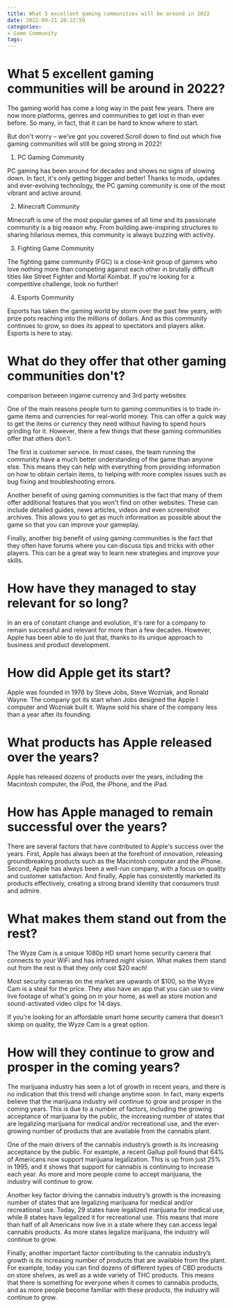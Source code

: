 ```yaml
---
title: What 5 excellent gaming communities will be around in 2022
date: 2022-09-21 20:22:59
categories:
- Game Community
tags:
---
```



#  What 5 excellent gaming communities will be around in 2022?

The gaming world has come a long way in the past few years. There are now more platforms, genres and communities to get lost in than ever before. So many, in fact, that it can be hard to know where to start.

But don't worry – we've got you covered.Scroll down to find out which five gaming communities will still be going strong in 2022!

1) PC Gaming Community

PC gaming has been around for decades and shows no signs of slowing down. In fact, it's only getting bigger and better! Thanks to mods, updates and ever-evolving technology, the PC gaming community is one of the most vibrant and active around.

2) Minecraft Community

Minecraft is one of the most popular games of all time and its passionate community is a big reason why. From building awe-inspiring structures to sharing hilarious memes, this community is always buzzing with activity.

3) Fighting Game Community

The fighting game community (FGC) is a close-knit group of gamers who love nothing more than competing against each other in brutally difficult titles like Street Fighter and Mortal Kombat. If you're looking for a competitive challenge, look no further!

4) Esports Community

Esports has taken the gaming world by storm over the past few years, with prize pots reaching into the millions of dollars. And as this community continues to grow, so does its appeal to spectators and players alike. Esports is here to stay.

#  What do they offer that other gaming communities don't?

 comparison between ingame currency and 3rd party websites

One of the main reasons people turn to gaming communities is to trade in-game items and currencies for real-world money. This can offer a quick way to get the items or currency they need without having to spend hours grinding for it. However, there a few things that these gaming communities offer that others don't.

The first is customer service. In most cases, the team running the community have a much better understanding of the game than anyone else. This means they can help with everything from providing information on how to obtain certain items, to helping with more complex issues such as bug fixing and troubleshooting errors.

Another benefit of using gaming communities is the fact that many of them offer additional features that you won't find on other websites. These can include detailed guides, news articles, videos and even screenshot archives. This allows you to get as much information as possible about the game so that you can improve your gameplay.

Finally, another big benefit of using gaming communities is the fact that they often have forums where you can discuss tips and tricks with other players. This can be a great way to learn new strategies and improve your skills.

#  How have they managed to stay relevant for so long?

In an era of constant change and evolution, it's rare for a company to remain successful and relevant for more than a few decades. However, Apple has been able to do just that, thanks to its unique approach to business and product development.

# How did Apple get its start?

Apple was founded in 1976 by Steve Jobs, Steve Wozniak, and Ronald Wayne. The company got its start when Jobs designed the Apple I computer and Wozniak built it. Wayne sold his share of the company less than a year after its founding.

# What products has Apple released over the years?

Apple has released dozens of products over the years, including the Macintosh computer, the iPod, the iPhone, and the iPad.

# How has Apple managed to remain successful over the years?

There are several factors that have contributed to Apple's success over the years. First, Apple has always been at the forefront of innovation, releasing groundbreaking products such as the Macintosh computer and the iPhone. Second, Apple has always been a well-run company, with a focus on quality and customer satisfaction. And finally, Apple has consistently marketed its products effectively, creating a strong brand identity that consumers trust and admire.

#  What makes them stand out from the rest?

The Wyze Cam is a unique 1080p HD smart home security camera that connects to your WiFi and has infrared night vision. What makes them stand out from the rest is that they only cost $20 each!

Most security cameras on the market are upwards of $100, so the Wyze Cam is a steal for the price. They also have an app that you can use to view live footage of what's going on in your home, as well as store motion and sound-activated video clips for 14 days.

If you're looking for an affordable smart home security camera that doesn't skimp on quality, the Wyze Cam is a great option.

#  How will they continue to grow and prosper in the coming years?

The marijuana industry has seen a lot of growth in recent years, and there is no indication that this trend will change anytime soon. In fact, many experts believe that the marijuana industry will continue to grow and prosper in the coming years. This is due to a number of factors, including the growing acceptance of marijuana by the public, the increasing number of states that are legalizing marijuana for medical and/or recreational use, and the ever-growing number of products that are available from the cannabis plant.

One of the main drivers of the cannabis industry’s growth is its increasing acceptance by the public. For example, a recent Gallup poll found that 64% of Americans now support marijuana legalization. This is up from just 25% in 1995, and it shows that support for cannabis is continuing to increase each year. As more and more people come to accept marijuana, the industry will continue to grow.

Another key factor driving the cannabis industry’s growth is the increasing number of states that are legalizing marijuana for medical and/or recreational use. Today, 29 states have legalized marijuana for medical use, while 8 states have legalized it for recreational use. This means that more than half of all Americans now live in a state where they can access legal cannabis products. As more states legalize marijuana, the industry will continue to grow.

Finally, another important factor contributing to the cannabis industry’s growth is its increasing number of products that are available from the plant. For example, today you can find dozens of different types of CBD products on store shelves, as well as a wide variety of THC products. This means that there is something for everyone when it comes to cannabis products, and as more people become familiar with these products, the industry will continue to grow.